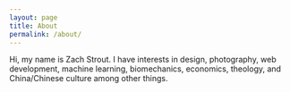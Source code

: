 ```yaml
---
layout: page
title: About
permalink: /about/
---
```


Hi, my name is Zach Strout. I have interests in design, photography, web development, machine learning, biomechanics, economics, theology, and China/Chinese culture among other things. 